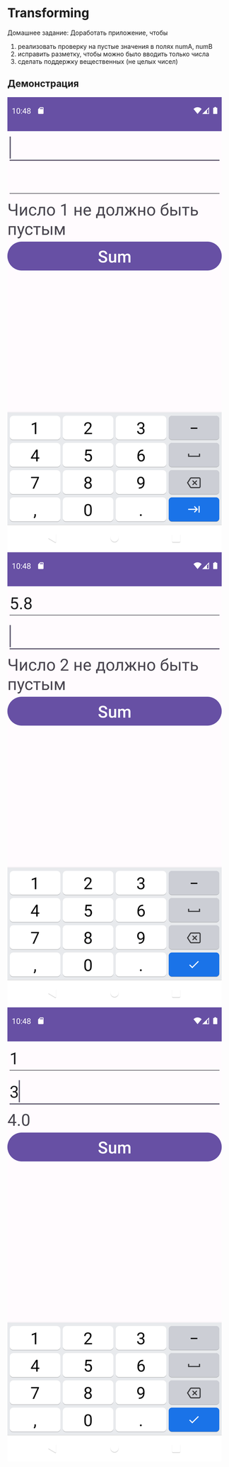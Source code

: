 # Transforming
Домашнее задание: Доработать приложение, чтобы
1) реализовать проверку на пустые значения в полях numA, numB
2) исправить разметку, чтобы можно было вводить только числа
3) сделать поддержку вещественных (не целых чисел)
## Демонстрация
![alt demo](https://github.com/vladnov138/AndroidDevelopment/blob/main/AddTwoNums/assets/demo1.png)
![alt demo](https://github.com/vladnov138/AndroidDevelopment/blob/main/AddTwoNums/assets/demo2.png)
![alt demo](https://github.com/vladnov138/AndroidDevelopment/blob/main/AddTwoNums/assets/demo3.png)
